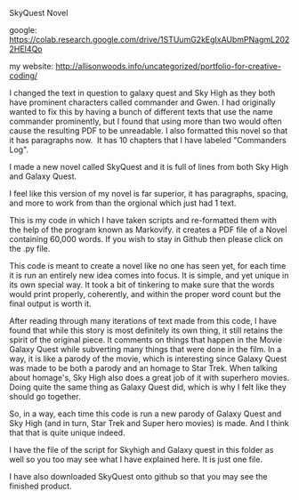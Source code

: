 SkyQuest Novel


google: https://colab.research.google.com/drive/1STUumG2kEgIxAUbmPNagmL2022HEI4Qo

my website: http://allisonwoods.info/uncategorized/portfolio-for-creative-coding/

I changed the text in question to galaxy quest and Sky High as they both have prominent characters called commander and Gwen. I had originally wanted to fix this by having a bunch of different texts that use the name commander prominently, but I found that using more than two would often cause the resulting PDF to be unreadable. I also formatted this novel so that it has paragraphs now.  It has 10 chapters that I have labeled "Commanders Log".

I made a new novel called SkyQuest and it is full of lines from both Sky High and Galaxy Quest.  

I feel like this version of my novel is far superior, it has paragraphs, spacing, and more to work from than the orgional which just had 1 text.


This is my code in which I have taken scripts and re-formatted them with the help of the program known as Markovify. it creates a PDF file of a Novel containing 60,000 words.
If you wish to stay in Github then please click on the .py file.

This code is meant to create a novel like no one has seen yet, for each time it is run an entirely new idea comes into focus. It is simple, and yet unique in its own special way. It took a bit of tinkering to make sure that the words would print properly, coherently, and within the proper word count but the final output is worth it.

After reading through many iterations of text made from this code, I have found that while this story is most definitely its own thing, it still retains the spirit of the original piece. It comments on things that happen in the Movie Galaxy Quest while subverting many things that were done in the film. In a way, it is like a parody of the movie, which is interesting since Galaxy Quest was made to be both a parody and an homage to Star Trek.
When talking about homage's, Sky High also does a great job of it with superhero movies.  Doing quite the same thing as Galaxy Quest did, which is why I felt like they should go together.

So, in a way, each time this code is run a new parody of Galaxy Quest and Sky High (and in turn, Star Trek and Super hero movies) is made. And I think that that is quite unique indeed.

I have the file of the script for Skyhigh and Galaxy quest in this folder as well so you too may see what I have explained here.  It is just one file.

I have also downloaded SkyQuest onto github so that you may see the finished product.
